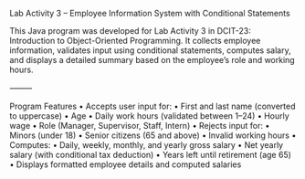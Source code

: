 Lab Activity 3 – Employee Information System with Conditional Statements

This Java program was developed for Lab Activity 3 in DCIT-23: Introduction to Object-Oriented Programming. It collects employee information, validates input using conditional statements, computes salary, and displays a detailed summary based on the employee’s role and working hours.

⸻

Program Features
	•	Accepts user input for:
	•	First and last name (converted to uppercase)
	•	Age
	•	Daily work hours (validated between 1–24)
	•	Hourly wage
	•	Role (Manager, Supervisor, Staff, Intern)
	•	Rejects input for:
	•	Minors (under 18)
	•	Senior citizens (65 and above)
	•	Invalid working hours
	•	Computes:
	•	Daily, weekly, monthly, and yearly gross salary
	•	Net yearly salary (with conditional tax deduction)
	•	Years left until retirement (age 65)
	•	Displays formatted employee details and computed salaries
